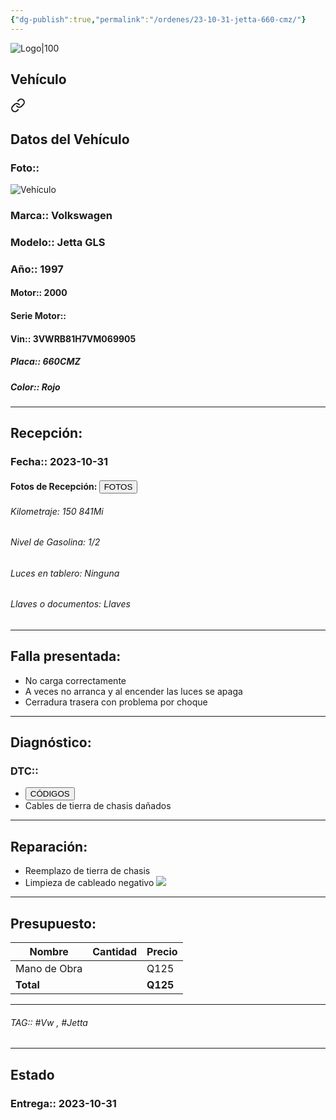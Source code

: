 ```yaml
---
{"dg-publish":true,"permalink":"/ordenes/23-10-31-jetta-660-cmz/"}
---
```


![Logo|100](http://drive.google.com/uc?export=view&id=137fl3TIZ0-PU8b-Pt0bsjclwHub_u78G)

## Vehículo

<div class="transclusion internal-embed is-loaded"><a class="markdown-embed-link" href="/vehiculos/volkswagen/jetta-660-cmz/#datos-del-vehiculo" aria-label="Open link"><svg xmlns="http://www.w3.org/2000/svg" width="24" height="24" viewBox="0 0 24 24" fill="none" stroke="currentColor" stroke-width="2" stroke-linecap="round" stroke-linejoin="round" class="svg-icon lucide-link"><path d="M10 13a5 5 0 0 0 7.54.54l3-3a5 5 0 0 0-7.07-7.07l-1.72 1.71"></path><path d="M14 11a5 5 0 0 0-7.54-.54l-3 3a5 5 0 0 0 7.07 7.07l1.71-1.71"></path></svg></a><div class="markdown-embed">



## Datos del Vehículo 
### Foto:: 
![Vehículo](http://drive.google.com/uc?export=view&id=1-B9KbIZSALdXTA5OANzbFVlaxlmu9xWr)

### Marca:: Volkswagen 
### Modelo:: Jetta GLS
### Año:: 1997
#### Motor:: 2000
#### Serie Motor:: 
#### Vin:: 3VWRB81H7VM069905
##### Placa:: 660CMZ
##### Color:: Rojo
---


</div></div>


## Recepción:
### Fecha:: 2023-10-31
#### Fotos de Recepción: <a href="http"><button class="btn success">FOTOS</button></a>

###### Kilometraje: 150 841Mi
###### Nivel de Gasolina: 1/2
###### Luces en tablero: Ninguna
###### Llaves o documentos: Llaves

---

## Falla presentada:
- No carga correctamente 
- A veces no arranca y al encender las luces se apaga 
- Cerradura trasera con problema por choque 


---

## Diagnóstico:
### DTC:: 

- <a href="http"><button class="btn success">CÓDIGOS</button></a>
- Cables de tierra de chasis dañados 

---
## Reparación:
- Reemplazo de tierra de chasis 
- Limpieza de cableado negativo 
	![](http://drive.google.com/uc?export=view&id=1-9iVxJRbrep2APoVtw6TqIEcki0ttky3)

---

## Presupuesto:

| Nombre | Cantidad | Precio |
| ------ | -------- | ------ |
|  Mano de Obra       |          |  Q125      |
| **Total**       |        |    **Q125**    |

---

###### TAG:: #Vw , #Jetta

---

## Estado

### Entrega:: 2023-10-31